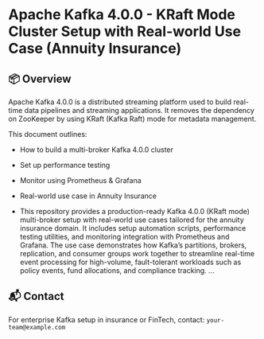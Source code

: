 # Apache Kafka 4.0.0 - KRaft Mode Cluster Setup with Real-world Use Case (Annuity Insurance)

## 📦 Overview
Apache Kafka 4.0.0 is a distributed streaming platform used to build real-time data pipelines and streaming applications. It removes the dependency on ZooKeeper by using KRaft (Kafka Raft) mode for metadata management.

This document outlines:
- How to build a multi-broker Kafka 4.0.0 cluster
- Set up performance testing
- Monitor using Prometheus & Grafana
- Real-world use case in Annuity Insurance

- This repository provides a production-ready Kafka 4.0.0 (KRaft mode) multi-broker setup with real-world use cases tailored for the annuity insurance domain. It includes setup automation scripts, performance testing utilities, and monitoring integration with Prometheus and Grafana. The use case demonstrates how Kafka’s partitions, brokers, replication, and consumer groups work together to streamline real-time event processing for high-volume, fault-tolerant workloads such as policy events, fund allocations, and compliance tracking.
...

## 📬 Contact
For enterprise Kafka setup in insurance or FinTech, contact: `your-team@example.com`
